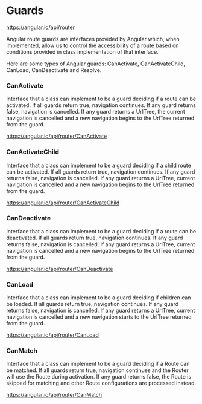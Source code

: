 # Guards

https://angular.io/api/router

Angular route guards are interfaces provided by Angular which, when implemented, allow us to control the accessibility of a route based on conditions provided in class implementation of that interface.

Here are some types of Angular guards: CanActivate, CanActivateChild, CanLoad, CanDeactivate and Resolve.

### CanActivate
Interface that a class can implement to be a guard deciding if a route can be activated. If all guards return true, navigation continues. If any guard returns false, navigation is cancelled. If any guard returns a UrlTree, the current navigation is cancelled and a new navigation begins to the UrlTree returned from the guard.

https://angular.io/api/router/CanActivate

### CanActivateChild
Interface that a class can implement to be a guard deciding if a child route can be activated. If all guards return true, navigation continues. If any guard returns false, navigation is cancelled. If any guard returns a UrlTree, current navigation is cancelled and a new navigation begins to the UrlTree returned from the guard.

https://angular.io/api/router/CanActivateChild

### CanDeactivate
Interface that a class can implement to be a guard deciding if a route can be deactivated. If all guards return true, navigation continues. If any guard returns false, navigation is cancelled. If any guard returns a UrlTree, current navigation is cancelled and a new navigation begins to the UrlTree returned from the guard.

https://angular.io/api/router/CanDeactivate

### CanLoad
Interface that a class can implement to be a guard deciding if children can be loaded. If all guards return true, navigation continues. If any guard returns false, navigation is cancelled. If any guard returns a UrlTree, current navigation is cancelled and a new navigation starts to the UrlTree returned from the guard.

https://angular.io/api/router/CanLoad

### CanMatch
Interface that a class can implement to be a guard deciding if a Route can be matched. If all guards return true, navigation continues and the Router will use the Route during activation. If any guard returns false, the Route is skipped for matching and other Route configurations are processed instead.

https://angular.io/api/router/CanMatch


